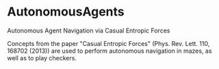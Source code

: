 # AutonomousAgents
Autonomous Agent Navigation via Casual Entropic Forces

Concepts from the paper "Casual Entropic Forces" (Phys. Rev. Lett. 110, 168702 (2013)) are used to perform autonomous navigation in mazes, as well as to play checkers. 


